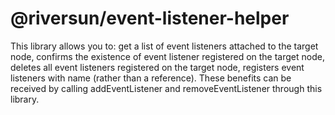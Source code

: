 # @riversun/event-listener-helper

  This library allows you to:
  get a list of event listeners attached to the target node,
  confirms the existence of event listener registered on the target node,
  deletes all event listeners registered on the target node,
  registers event listeners with name (rather than a reference).
  These benefits can be received by calling addEventListener and removeEventListener through this library.
